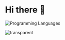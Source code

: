 # Hi there 👋
![Programming Languages](https://img.shields.io/badge/Languages-JavaScript%20%7C%20NodeJs%20%7C%20TypeScript%20%7C%20Java%20%7C%20C%2B%2B-blueviolet)

<!-- ![Anurag's GitHub stats](https://github-readme-stats.vercel.app/api?username=Arsen-go&theme=dark&show_icons=true)
 -->

![transparent][transparent_repo] 

[transparent]: https://github-readme-stats.vercel.app/api?username=Arsen-go&show_icons=true&hide=contribs,prs&cache_seconds=86400&theme=transparent

[transparent_repo]: https://github-readme-stats.vercel.app/api/pin/?username=Arsen-go&repo=voiceCloning&cache_seconds=86400&theme=transparent

